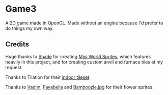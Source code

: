 # Game3
A 2D game made in OpenGL. Made without an engine because I'd prefer to do things my own way.

## Credits
Huge thanks to [Shade](https://merchant-shade.itch.io/) for creating [Mini World Sprites](https://merchant-shade.itch.io/16x16-mini-world-sprites),
which features heavily in this project, and for creating custom anvil and furnace tiles at my request.

Thanks to Tilation for their [indoor tileset](https://tilation.itch.io/16x16-small-indoor-tileset).

Thanks to [Vadim](https://github.com/Vadimuh), [Fayabella](https://github.com/Fayabella) and [Bamboozle.jpg](https://github.com/Bamboozle-jpg) for their flower sprites.